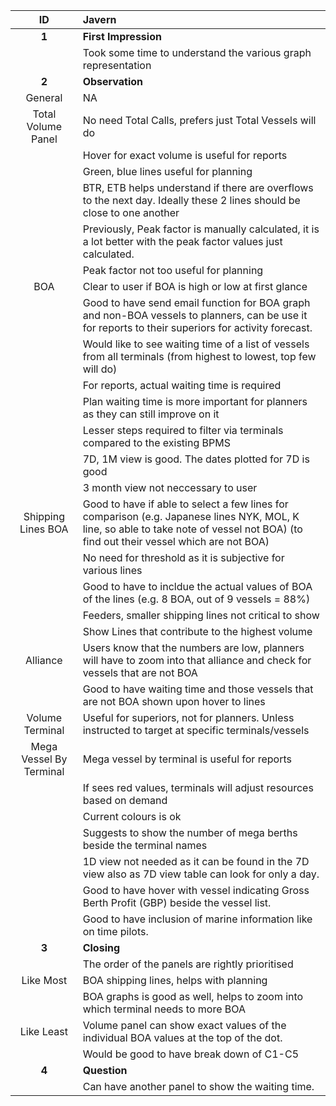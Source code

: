 | ID                      |      Javern  |
| :---:                     |:----              |
|**1**                    | **First Impression**  |
|                         | Took some time to understand the various graph representation |
|**2**                    | **Observation** |
| General                 | NA |
| Total Volume Panel      | No need Total Calls, prefers just Total Vessels will do |
|                         | Hover for exact volume is useful for reports |
|                         | Green, blue lines useful for planning |
|                         | BTR, ETB helps understand if there are overflows to the next day. Ideally these 2 lines should be close to one another |
|                         | Previously, Peak factor is manually calculated, it is a lot better with the peak factor values just calculated. |
|                         | Peak factor not too useful for planning |
| BOA                     | Clear to user if BOA is high or low at first glance |
|                         | Good to have send email function for BOA graph and non-BOA vessels to planners, can be use it for reports to their superiors for activity forecast. |
|                         | Would like to see waiting time of a list of vessels from all terminals (from highest to lowest, top few will do) |
|                         | For reports, actual waiting time is required |
|                         | Plan waiting time is more important for planners as they can still improve on it |
|                         | Lesser steps required to filter via terminals compared to the existing BPMS |
|                         | 7D, 1M view is good. The dates plotted for 7D is good |
|                         | 3 month view not neccessary to user |
| Shipping Lines BOA      | Good to have if able to select a few lines for comparison (e.g. Japanese lines NYK, MOL, K line, so able to take note of vessel not BOA) (to find out their vessel which are not BOA) |
|                         | No need for threshold as it is subjective for various lines |
|                         | Good to have to incldue the actual values of BOA of the lines (e.g. 8 BOA, out of 9 vessels = 88%) |
|                         | Feeders, smaller shipping lines not critical to show |
|                         | Show Lines that contribute to the highest volume |
| Alliance                | Users know that the numbers are low, planners will have to zoom into that alliance and check for vessels that are not BOA |
|                         | Good to have waiting time and those vessels that are not BOA shown upon hover to lines |
| Volume Terminal         | Useful for superiors, not for planners. Unless instructed to target at specific terminals/vessels |
| Mega Vessel By Terminal | Mega vessel by terminal is useful for reports |
|                         | If sees red values, terminals will adjust resources based on demand |
|                         | Current colours is ok |
|                         | Suggests to show the number of mega berths beside the terminal names |
|                         | 1D view not needed as it can be found in the 7D view also as 7D view table can look for only a day. |
|                         | Good to have hover with vessel indicating Gross Berth Profit (GBP) beside the vessel list.|
|                         | Good to have inclusion of marine information like on time pilots. |
|**3**                      | **Closing** |
| | The order of the panels are rightly prioritised |
|Like Most | BOA shipping lines, helps with planning  |
| | BOA graphs is good as well, helps to zoom into which terminal needs to more BOA |
|Like Least | Volume panel can show exact values of the individual BOA values at the top of the dot. |
| | Would be good to have break down of C1-C5 |
|**4**   | **Question** |
| | Can have another panel to show the waiting time. |
